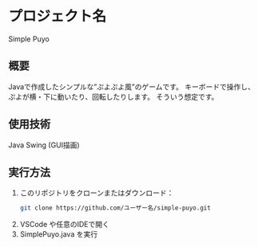 # プロジェクト名
Simple Puyo

## 概要
Javaで作成したシンプルな”ぷよぷよ風”のゲームです。
キーボードで操作し、ぷよが横・下に動いたり、回転したりします。
そういう想定です。

## 使用技術
Java
Swing (GUI描画)

## 実行方法
1. このリポジトリをクローンまたはダウンロード：
   ```bash
   git clone https://github.com/ユーザー名/simple-puyo.git
2. VSCode や任意のIDEで開く
3. SimplePuyo.java を実行
